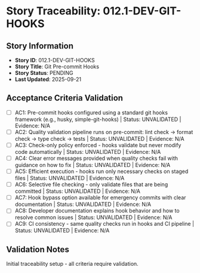 # Story Traceability: 012.1-DEV-GIT-HOOKS

## Story Information
- **Story ID**: 012.1-DEV-GIT-HOOKS
- **Story Title**: Git Pre-commit Hooks
- **Story Status**: PENDING
- **Last Updated**: 2025-09-21

## Acceptance Criteria Validation

- [ ] AC1: Pre-commit hooks configured using a standard git hooks framework (e.g., husky, simple-git-hooks) | Status: UNVALIDATED | Evidence: N/A
- [ ] AC2: Quality validation pipeline runs on pre-commit: lint check → format check → type check → tests | Status: UNVALIDATED | Evidence: N/A
- [ ] AC3: Check-only policy enforced - hooks validate but never modify code automatically | Status: UNVALIDATED | Evidence: N/A
- [ ] AC4: Clear error messages provided when quality checks fail with guidance on how to fix | Status: UNVALIDATED | Evidence: N/A
- [ ] AC5: Efficient execution - hooks run only necessary checks on staged files | Status: UNVALIDATED | Evidence: N/A
- [ ] AC6: Selective file checking - only validate files that are being committed | Status: UNVALIDATED | Evidence: N/A
- [ ] AC7: Hook bypass option available for emergency commits with clear documentation | Status: UNVALIDATED | Evidence: N/A
- [ ] AC8: Developer documentation explains hook behavior and how to resolve common issues | Status: UNVALIDATED | Evidence: N/A
- [ ] AC9: CI consistency - same quality checks run in hooks and CI pipeline | Status: UNVALIDATED | Evidence: N/A

## Validation Notes
Initial traceability setup - all criteria require validation.